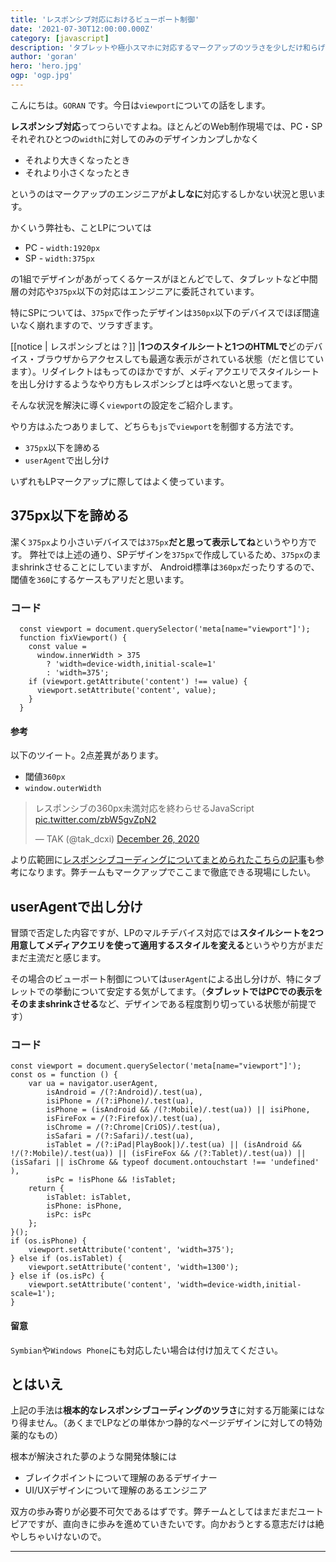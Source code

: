 ```yaml
---
title: 'レスポンシブ対応におけるビューポート制御'
date: '2021-07-30T12:00:00.000Z'
category: [javascript]
description: 'タブレットや極小スマホに対応するマークアップのツラさを少しだけ和らげる動的なviewport設定'
author: 'goran'
hero: 'hero.jpg'
ogp: 'ogp.jpg'
---
```


こんにちは。`GORAN` です。今日は`viewport`についての話をします。

**レスポンシブ対応**ってつらいですよね。ほとんどのWeb制作現場では、PC・SPそれぞれひとつの`width`に対してのみのデザインカンプしかなく

- それより大きくなったとき
- それより小さくなったとき

というのはマークアップのエンジニアが**よしなに**対応するしかない状況と思います。

かくいう弊社も、ことLPについては

- PC - `width:1920px`
- SP - `width:375px`

の1組でデザインがあがってくるケースがほとんどでして、タブレットなど中間層の対応や`375px`以下の対応はエンジニアに委託されています。

特にSPについては、`375px`で作ったデザインは`350px`以下のデバイスでほぼ間違いなく崩れますので、ツラすぎます。

[[notice | レスポンシブとは？]]
|**1つのスタイルシートと1つのHTMLで**どのデバイス・ブラウザからアクセスしても最適な表示がされている状態（だと信じています）。リダイレクトはもってのほかですが、メディアクエリでスタイルシートを出し分けするようなやり方もレスポンシブとは呼べないと思ってます。

そんな状況を解決に導く`viewport`の設定をご紹介します。

やり方はふたつありまして、どちらも`js`で`viewport`を制御する方法です。

- `375px`以下を諦める
- `userAgent`で出し分け

いずれもLPマークアップに際してはよく使っています。

## 375px以下を諦める
潔く`375px`より小さいデバイスでは`375px`**だと思って表示してね**というやり方です。
弊社では上述の通り、SPデザインを`375px`で作成しているため、`375px`のままshrinkさせることにしていますが、
Android標準は`360px`だったりするので、閾値を`360`にするケースもアリだと思います。

### コード
```js:title=js
  const viewport = document.querySelector('meta[name="viewport"]');
  function fixViewport() {
    const value =
      window.innerWidth > 375
        ? 'width=device-width,initial-scale=1'
        : 'width=375';
    if (viewport.getAttribute('content') !== value) {
      viewport.setAttribute('content', value);
    }
  }
```

#### 参考
以下のツイート。2点差異があります。
- 閾値`360px`
- `window.outerWidth`
<blockquote class="twitter-tweet"><p lang="ja" dir="ltr">レスポンシブの360px未満対応を終わらせるJavaScript <a href="https://t.co/zbW5gvZpN2">pic.twitter.com/zbW5gvZpN2</a></p>&mdash; TAK (@tak_dcxi) <a href="https://twitter.com/tak_dcxi/status/1342748212289916930?ref_src=twsrc%5Etfw">December 26, 2020</a></blockquote> <script async src="https://platform.twitter.com/widgets.js" charset="utf-8"></script>

より広範囲に[レスポンシブコーディングについてまとめられたこちらの記事](https://zenn.dev/tak_dcxi/articles/690caf6e9c4e26)も参考になります。弊チームもマークアップでここまで徹底できる現場にしたい。

## userAgentで出し分け
冒頭で否定した内容ですが、LPのマルチデバイス対応では**スタイルシートを2つ用意してメディアクエリを使って適用するスタイルを変える**というやり方がまだまだ主流だと感じます。

その場合のビューポート制御については`userAgent`による出し分けが、特にタブレットでの挙動について安定する気がしてます。（**タブレットではPCでの表示をそのままshrinkさせる**など、デザインである程度割り切っている状態が前提です）

### コード

```js:title=js
const viewport = document.querySelector('meta[name="viewport"]');
const os = function () {
    var ua = navigator.userAgent,
        isAndroid = /(?:Android)/.test(ua),
        isiPhone = /(?:iPhone)/.test(ua),
        isPhone = (isAndroid && /(?:Mobile)/.test(ua)) || isiPhone,
        isFireFox = /(?:Firefox)/.test(ua),
        isChrome = /(?:Chrome|CriOS)/.test(ua),
        isSafari = /(?:Safari)/.test(ua),
        isTablet = /(?:iPad|PlayBook|)/.test(ua) || (isAndroid && !/(?:Mobile)/.test(ua)) || (isFireFox && /(?:Tablet)/.test(ua)) || (isSafari || isChrome && typeof document.ontouchstart !== 'undefined' ),
        isPc = !isPhone && !isTablet;
    return {
        isTablet: isTablet,
        isPhone: isPhone,
        isPc: isPc
    };
}();
if (os.isPhone) {
    viewport.setAttribute('content', 'width=375');
} else if (os.isTablet) {
    viewport.setAttribute('content', 'width=1300');
} else if (os.isPc) {
    viewport.setAttribute('content', 'width=device-width,initial-scale=1');
}
```

#### 留意
`Symbian`や`Windows Phone`にも対応したい場合は付け加えてください。

## とはいえ
上記の手法は**根本的なレスポンシブコーディングのツラさ**に対する万能薬にはなり得ません。（あくまでLPなどの単体かつ静的なページデザインに対しての特効薬的なもの）

根本が解決された夢のような開発体験には

- ブレイクポイントについて理解のあるデザイナー
- UI/UXデザインについて理解のあるエンジニア

双方の歩み寄りが必要不可欠であるはずです。弊チームとしてはまだまだユートピアですが、直向きに歩みを進めていきたいです。向かおうとする意志だけは絶やしちゃいけないので。

---